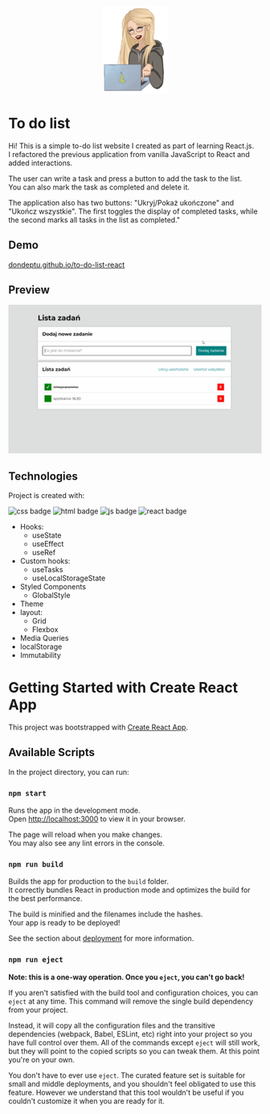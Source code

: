 <p align="center"><img src="for_README/my-character.gif" width="130"/></p>

# To do list

Hi! This is a simple to-do list website I created as part of learning React.js.<br>
I refactored the previous application from vanilla JavaScript to React and added interactions.

The user can write a task and press a button to add the task to the list.<br>
You can also mark the task as completed and delete it.

The application also has two buttons: "Ukryj/Pokaż ukończone" and "Ukończ wszystkie". The first toggles the display of completed tasks, while the second marks all tasks in the list as completed."


## Demo

[dondeptu.github.io/to-do-list-react](https://dondeptu.github.io/to-do-list-react/)

## Preview

![to-do-list preview](for_README/readme-review.gif)

## Technologies
Project is created with:

![css badge](https://img.shields.io/badge/CSS-%231572B6?style=for-the-badge&logo=css3&logoColor=white)
![html badge](https://img.shields.io/badge/HTML-%23E34F26?style=for-the-badge&logo=html5&logoColor=white)
![js badge](https://img.shields.io/badge/JavaScript-%23F7DF1E?style=for-the-badge&logo=javascript&logoColor=black)
![react badge](https://img.shields.io/badge/REACT.JS-%2361DAFB?style=for-the-badge&logo=react&logoColor=black)

- Hooks:
    - useState
    - useEffect
    - useRef
- Custom hooks:
    - useTasks
    - useLocalStorageState
- Styled Components
    - GlobalStyle
- Theme
- layout:
    - Grid
    - Flexbox
- Media Queries
- localStorage
- Immutability

# Getting Started with Create React App

This project was bootstrapped with [Create React App](https://github.com/facebook/create-react-app).

## Available Scripts

In the project directory, you can run:

### `npm start`

Runs the app in the development mode.\
Open [http://localhost:3000](http://localhost:3000) to view it in your browser.

The page will reload when you make changes.\
You may also see any lint errors in the console.

### `npm run build`

Builds the app for production to the `build` folder.\
It correctly bundles React in production mode and optimizes the build for the best performance.

The build is minified and the filenames include the hashes.\
Your app is ready to be deployed!

See the section about [deployment](https://facebook.github.io/create-react-app/docs/deployment) for more information.

### `npm run eject`

**Note: this is a one-way operation. Once you `eject`, you can't go back!**

If you aren't satisfied with the build tool and configuration choices, you can `eject` at any time. This command will remove the single build dependency from your project.

Instead, it will copy all the configuration files and the transitive dependencies (webpack, Babel, ESLint, etc) right into your project so you have full control over them. All of the commands except `eject` will still work, but they will point to the copied scripts so you can tweak them. At this point you're on your own.

You don't have to ever use `eject`. The curated feature set is suitable for small and middle deployments, and you shouldn't feel obligated to use this feature. However we understand that this tool wouldn't be useful if you couldn't customize it when you are ready for it.